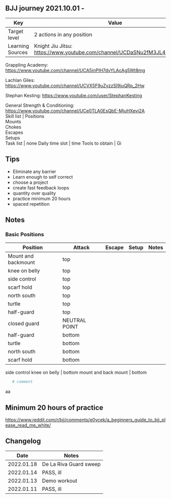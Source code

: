 ## BJJ journey 2021.10.01 - 
Key | Value
---- | ----
Target level | 2 actions in any position
Learning Sources | Knight Jiu Jitsu: https://www.youtube.com/channel/UCDaSNu2fM3JL4VdlSwcFtOw <br />

Grappling Academy: https://www.youtube.com/channel/UCA5inPIH7dvYLAcAg5Wt8mg <br />

Lachlan Giles: https://www.youtube.com/channel/UCVX5F9uZyzzSI9juQRp_2Hw <br />

Stephan Kesting: https://www.youtube.com/user/StephanKesting <br />

General Strength & Conditioning: https://www.youtube.com/channel/UCe0TLA0EsQbE-MjuHXevj2A <br />
Skill list | Positions <br /> Mounts <br /> Chokes <br /> Escapes <br /> Setups <br /> 
Task list | none
Daily time slot | time
Tools to obtain | Gi <br />


## Tips
- Eliminate any barrier
- Learn enough to self correct
- choose a project
- create fast feedback loops
- quantity over quality
- practice minimum 20 hours
- spaced repetition

## Notes
### Basic Positions
Position | Attack | Escape | Setup | Notes 
---- | ----| ---- | ----| ----
Mount and backmount | top
knee on belly | top
side control | top
scarf hold | top
north south | top
turtle | top
half-guard | top
closed guard | NEUTRAL POINT
half-guard | bottom
turtle | bottom
north south | bottom
scarf hold | bottom
side control
knee on belly | bottom
mount and back mount | bottom


```bash
   # comment
```

aa

## Minimum 20 hours of practice
https://www.reddit.com/r/bjj/comments/e0ycek/a_beginners_guide_to_bjj_please_read_me_white/

## Changelog
Date | Notes
---- | ----
2022.01.18 | De La Riva Guard sweep
2022.01.14 | PASS, ill
2022.01.13 | Demo workout
2022.01.11 | PASS, ill


